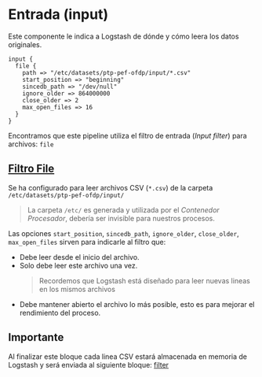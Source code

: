 # Entrada (input)

Este componente le indica a Logstash de dónde y cómo leera los datos originales.

```
input {
  file {
    path => "/etc/datasets/ptp-pef-ofdp/input/*.csv"
    start_position => "beginning"
    sincedb_path => "/dev/null"
    ignore_older => 864000000
    close_older => 2
    max_open_files => 16
  }
}
```
Encontramos que este pipeline utiliza el filtro de entrada (*Input filter*) para archivos: `file`

## [Filtro File](https://www.elastic.co/guide/en/logstash/current/plugins-inputs-file.html)
Se ha configurado para leer archivos CSV (`*.csv`) de la carpeta `/etc/datasets/ptp-pef-ofdp/input/`
> La carpeta `/etc/` es generada y utilizada por el *Contenedor Procesador*, debería ser invisible para nuestros procesos.

Las opciones `start_position`, `sincedb_path`, `ignore_older`, `close_older`, `max_open_files` sirven para indicarle al filtro que:
- Debe leer desde el inicio del archivo.
- Solo debe leer este archivo una vez.
    > Recordemos que Logstash está diseñado para leer nuevas lineas en los mismos archivos
- Debe mantener abierto el archivo lo más posible, esto es para mejorar el rendimiento del proceso.

## Importante

Al finalizar este bloque cada linea CSV estará almacenada en memoria de Logstash y será enviada al siguiente bloque: [filter](3_Transformacion.md)
